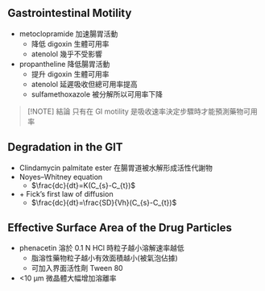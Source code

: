 ## Gastrointestinal Motility

- metoclopramide 加速腸胃活動
  - 降低 digoxin 生體可用率
  - atenolol 幾乎不受影響
- propantheline 降低腸胃活動
  - 提升 digoxin 生體可用率
  - atenolol 延遲吸收但總可用率提高
  - sulfamethoxazole 被分解所以可用率下降

> [!NOTE] 結論
> 只有在 GI motility 是吸收速率決定步驟時才能預測藥物可用率

## Degradation in the GIT

- Clindamycin palmitate ester 在腸胃道被水解形成活性代謝物
- Noyes–Whitney equation
  - $\frac{dc}{dt}=K(C_{s}-C_{t})$
- \+ Fick’s first law of diffusion
  - $\frac{dc}{dt}=\frac{SD}{Vh}(C_{s}-C_{t})$
## Effective Surface Area of the Drug Particles
- phenacetin 溶於 0.1 N HCl 時粒子越小溶解速率越低
	- 脂溶性藥物粒子越小有效面積越小(被氣泡佔據)
	- 可加入界面活性劑 Tween 80
- <10 μm 微晶體大幅增加溶離率
